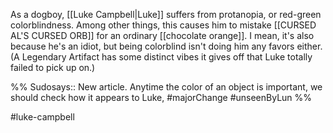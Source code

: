 As a dogboy, [[Luke Campbell|Luke]] suffers from protanopia, or red-green colorblindness. Among other things, this causes him to mistake [[CURSED AL'S CURSED ORB]] for an ordinary [[chocolate orange]]. I mean, it's also because he's an idiot, but being colorblind isn't doing him any favors either. (A Legendary Artifact has some distinct vibes it gives off that Luke totally failed to pick up on.)



%%
Sudosays:: New article. Anytime the color of an object is important, we should check how it appears to Luke,
#majorChange #unseenByLun 
%%

#luke-campbell 